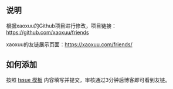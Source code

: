 ## 说明

根据xaoxuu的Github项目进行修改，项目链接：https://github.com/xaoxuu/friends 

xaoxuu的友链展示页面：https://xaoxuu.com/friends/ 


## 如何添加

按照 [Issue 模板](https://github.com/Yuanzidan081/friends/issues/new/choose) 内容填写并提交，审核通过3分钟后博客即可看到友链。
